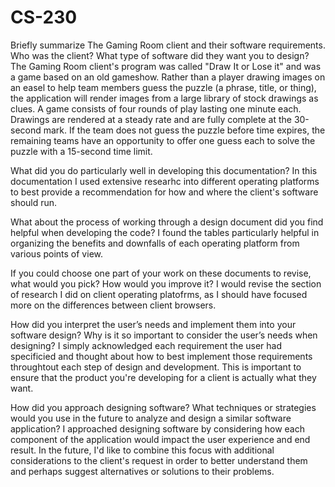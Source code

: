 # CS-230

Briefly summarize The Gaming Room client and their software requirements. Who was the client? What type of software did they want you to design?
  The Gaming Room client's program was called "Draw It or Lose it" and was a game based on an old gameshow. Rather than a player drawing images on an easel to help team members guess the puzzle (a phrase, title, or thing), the application will render images from a large library of stock drawings as clues. A game consists of four rounds of play lasting one minute each. Drawings are rendered at a steady rate and are fully complete at the 30-second mark. If the team does not guess the puzzle before time expires, the remaining teams have an opportunity to offer one guess each to solve the puzzle with a 15-second time limit.
  
  
What did you do particularly well in developing this documentation?
  In this documentation I used extensive researhc into different operating platforms to best provide a recommendation for how and where the client's software should run.
  
  
What about the process of working through a design document did you find helpful when developing the code?
  I found the tables particularly helpful in organizing the benefits and downfalls of each operating platform from various points of view.


If you could choose one part of your work on these documents to revise, what would you pick? How would you improve it?
  I would revise the section of research I did on client operating platofrms, as I should have focused more on the differences between client browsers. 
  
 
How did you interpret the user’s needs and implement them into your software design? Why is it so important to consider the user’s needs when designing?
   I simply acknowledged each requirement the user had specificied and thought about how to best implement those requirements throughtout each step of design and development. This is important to ensure that the product you're developing for a client is actually what they want.
   
   
How did you approach designing software? What techniques or strategies would you use in the future to analyze and design a similar software application?
  I approached designing software by considering how each component of the application would impact the user experience and end result. In the future, I'd like to combine this focus with additional considerations to the client's request in order to better understand them and perhaps suggest alternatives or solutions to their problems.
